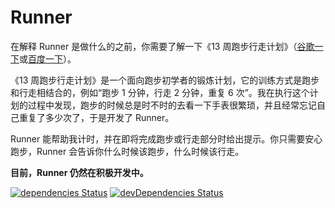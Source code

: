 # Runner

在解释 Runner 是做什么的之前，你需要了解一下《13 周跑步行走计划》（[谷歌一下](https://www.google.com/webhp#q=13%E5%91%A8%E8%B7%91%E6%AD%A5%E8%A1%8C%E8%B5%B0%E8%AE%A1%E5%88%92)或[百度一下](https://www.baidu.com/s?wd=13%E5%91%A8%E8%B7%91%E6%AD%A5%E8%A1%8C%E8%B5%B0%E8%AE%A1%E5%88%92)）。

《13 周跑步行走计划》是一个面向跑步初学者的锻炼计划，它的训练方式是跑步和行走相结合的，例如“跑步 1 分钟，行走 2 分钟，重复 6 次”。我在执行这个计划的过程中发现，跑步的时候总是时不时的去看一下手表很繁琐，并且经常忘记自己重复了多少次了，于是开发了 Runner。

Runner 能帮助我计时，并在即将完成跑步或行走部分时给出提示。你只需要安心跑步，Runner 会告诉你什么时候该跑步，什么时候该行走。

**目前，Runner 仍然在积极开发中。**

[![dependencies Status](https://img.shields.io/david/lmk123/Runner.svg?style=flat-square)](https://david-dm.org/lmk123/Runner)
[![devDependencies Status](https://img.shields.io/david/dev/lmk123/Runner.svg?style=flat-square)](https://david-dm.org/lmk123/Runner#info=devDependencies)

